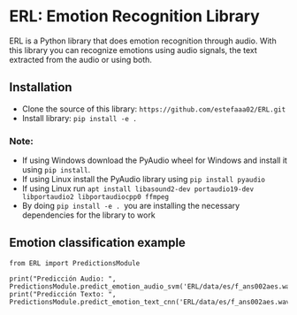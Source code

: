 # ERL: Emotion Recognition Library
ERL is a Python library that does emotion recognition through audio. With this library you can recognize emotions using audio signals, the text extracted from the audio or using both.

## Installation
 - Clone the source of this library: `https://github.com/estefaaa02/ERL.git`
 - Install library: `pip install -e .`
### Note:
- If using Windows download the PyAudio wheel for Windows and install it using `pip install`.
- If using Linux install the PyAudio library using `pip install pyaudio`
- If using Linux run `apt install libasound2-dev portaudio19-dev libportaudio2 libportaudiocpp0 ffmpeg`
- By doing `pip install -e . `you are installing the necessary dependencies for the library to work
## Emotion classification example

    from ERL import PredictionsModule
    
    print("Predicción Audio: ", PredictionsModule.predict_emotion_audio_svm('ERL/data/es/f_ans002aes.wav'))
    print("Predicción Texto: ", PredictionsModule.predict_emotion_text_cnn('ERL/data/es/f_ans002aes.wav'))
